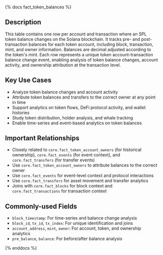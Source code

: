{% docs fact_token_balances %}

## Description
This table contains one row per account and transaction where an SPL token balance changes on the Solana blockchain. It tracks pre- and post-transaction balances for each token account, including block, transaction, mint, and owner information. Balances are decimal adjusted according to the token's mint. Each row represents a unique token account-transaction balance change event, enabling analysis of token balance changes, account activity, and ownership attribution at the transaction level.

## Key Use Cases
- Analyze token balance changes and account activity
- Attribute token balances and transfers to the correct owner at any point in time
- Support analytics on token flows, DeFi protocol activity, and wallet histories
- Study token distribution, holder analysis, and whale tracking
- Enable time-series and event-based analytics on token balances

## Important Relationships
- Closely related to `core.fact_token_account_owners` (for historical ownership), `core.fact_events` (for event context), and `core.fact_transfers` (for transfer events)
- Use `core.fact_token_account_owners` to attribute balances to the correct owner
- Use `core.fact_events` for event-level context and protocol interactions
- Use `core.fact_transfers` for asset movement and transfer analytics
- Joins with `core.fact_blocks` for block context and `core.fact_transactions` for transaction context

## Commonly-used Fields
- `block_timestamp`: For time-series and balance change analysis
- `block_id`, `tx_id`, `tx_index`: For unique identification and joins
- `account_address`, `mint`, `owner`: For account, token, and ownership analytics
- `pre_balance`, `balance`: For before/after balance analysis

{% enddocs %} 
